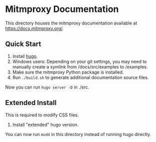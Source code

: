 # Mitmproxy Documentation

This directory houses the mitmproxy documentation available at <https://docs.mitmproxy.org/>.

## Quick Start

 1. Install [hugo](https://gohugo.io/).
 2. Windows users: Depending on your git settings, you may need to manually create a symlink from
 /docs/src/examples to /examples.
 3. Make sure the mitmproxy Python package is installed.
 4. Run `./build.sh` to generate additional documentation source files.

Now you can run `hugo server -D` in ./src.


## Extended Install

This is required to modify CSS files.

 1. Install "extended" hugo version.

You can now run `modd` in this directory instead of running hugo directly.
